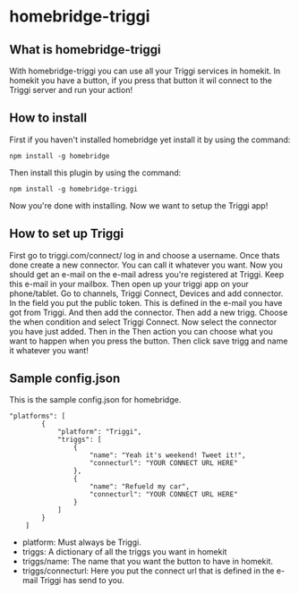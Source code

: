 # homebridge-triggi
## What is homebridge-triggi
With homebridge-triggi you can use all your Triggi services in homekit. In homekit you have a button, if you press that button it wil connect to the Triggi server and run your action!

## How to install
First if you haven't installed homebridge yet install it by using the command:

`npm install -g homebridge`

Then install this plugin by using the command:

`npm install -g homebridge-triggi`

Now you're done with installing. Now we want to setup the Triggi app!

## How to set up Triggi
First go to triggi.com/connect/ log in and choose a username. Once thats done create a new connector. You can call it whatever you want. Now you should get an e-mail on the e-mail adress you're registered at Triggi. Keep this e-mail in your mailbox. Then open up your triggi app on your phone/tablet. Go to channels, Triggi Connect, Devices and add connector. In the field you put the public token. This is defined in the e-mail you have got from Triggi. And then add the connector. Then add a new trigg. Choose the when condition and select Triggi Connect. Now select the connector you have just added. Then in the Then action you can choose what you want to happen when you press the button. Then click save trigg and name it whatever you want!

## Sample config.json
This is the sample config.json for homebridge.
```
"platforms": [
        {
            "platform": "Triggi",
            "triggs": [
                {
                    "name": "Yeah it's weekend! Tweet it!",
                    "connecturl": "YOUR CONNECT URL HERE"
                },
                {
                    "name": "Refueld my car",
                    "connecturl": "YOUR CONNECT URL HERE"
                }
            ]
        }
    ]
```

* platform: Must always be Triggi.
* triggs: A dictionary of all the triggs you want in homekit
* triggs/name: The name that you want the button to have in homekit.
* triggs/connecturl: Here you put the connect url that is defined in the e-mail Triggi has send to you.









